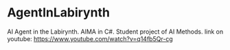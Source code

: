 # AgentInLabirynth
AI Agent in the Labirynth. 
AIMA in C#. 
Student project of AI Methods.
link on youtube: https://www.youtube.com/watch?v=q14fb5Qr-cg
